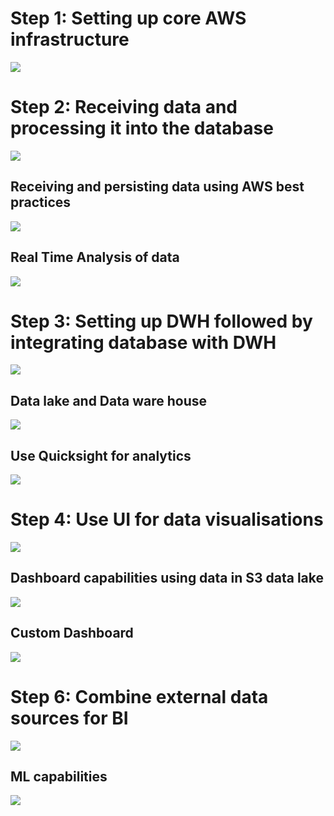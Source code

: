 # Step 1: Setting up core AWS infrastructure
<img src="images/Step1.png">

# Step 2: Receiving data and processing it into the database
<img src="images/Step2.png">

## Receiving and persisting data using AWS best practices
<img src="images/1.png">

## Real Time Analysis of data
<img src="images/2.png">

# Step 3: Setting up DWH followed by integrating database with DWH
<img src="images/Step3.png">

## Data lake and Data ware house
<img src="images/4.png">

## Use Quicksight for analytics
<img src="images/Step4.png">

# Step 4: Use UI for data visualisations
<img src="images/Step5.png">

## Dashboard capabilities using data in S3 data lake
<img src="images/3.png">

## Custom Dashboard
<img src="images/5.png">

# Step 6: Combine external data sources for BI
<img src="images/Step6.png">

## ML capabilities
<img src="images/6.png">
